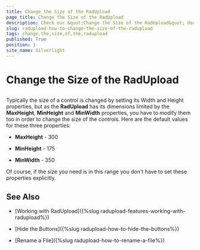 ```yaml
---
title: Change the Size of the RadUpload
page_title: Change the Size of the RadUpload
description: Check our &quot;Change the Size of the RadUpload&quot; documentation article for the RadUpload {{ site.framework_name }} control.
slug: radupload-how-to-change-the-size-of-the-radupload
tags: change,the,size,of,the,radupload
published: True
position: 1
site_name: Silverlight
---
```


# Change the Size of the RadUpload



## 

Typically the size of a control is changed by setting its Width and Height properties, but as the __RadUpload__ has its dimensions limited by the __MaxHeight__, __MinHeight__ and __MinWidth__ properties, you have to modify them too in order to change the size of the controls. Here are the default values for these three properties:

* __MaxHeight__ - 300

* __MinHeight__ - 175

* __MinWidth__ - 350

Of course, if the size you need is in this range you don't have to set these properties explicitly.

## See Also

 * [Working with RadUpload]({%slug radupload-features-working-with-radupload%})

 * [Hide the Buttons]({%slug radupload-how-to-hide-the-buttons%})

 * [Rename a File]({%slug radupload-how-to-rename-a-file%})
